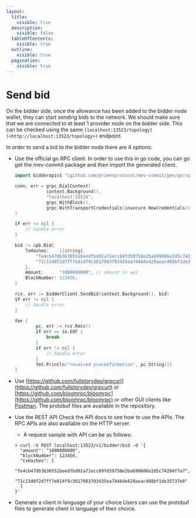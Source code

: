 ```yaml
---
layout:
  title:
    visible: true
  description:
    visible: false
  tableOfContents:
    visible: true
  outline:
    visible: true
  pagination:
    visible: true
---
```


# Send bid

On the bidder side, once the allowance has been added to the bidder node wallet, they can start sending bids to the network. We should make sure that we are connected to at least 1 provider node on the bidder side. This can be checked using the same `[localhost:13523/topology](<http://localhost:13523/topology>)` endpoint.

In order to send a bid to the bidder node there are 4 options:

*   Use the official go RPC client. In order to use this in go code, you can go get the mev-commit package and then import the generated client.

    ```go
    import bidderapiv1 "[github.com/primevprotocol/mev-commit/gen/go/rpc/bidderapi/v1](<http://github.com/primevprotocol/mev-commit/gen/go/rpc/providerapi/v1>)"

    conn, err = grpc.DialContext(
    			context.Background(),
    			"localhost:13524",
    			grpc.WithBlock(),
    			grpc.WithTransportCredentials(insecure.NewCredentials()),
    )

    if err != nil {
    	// handle error
    }

    bid := &pb.Bid{
    	TxHashes:    []string{
    		"fe4cb47db3630551beedfbd02a71ecc69fd59758e2ba699606e2d5c74284ffa7",
    		"71c1348f2d7ff7e814f9c3617983703435ea7446de420aeac488bf1de35737e8",
    	},
    	Amount:      "1000000000", // amount in wei
    	BlockNumber: 123456,
    }

    rcv, err := bidderClient.SendBid(context.Background(), bid)
    if err != nil {
    	// handle error
    }

    for {
    		pc, err := rcv.Recv()
    		if err == io.EOF {
    			break
    		}
    		if err != nil {
    			// handle error
    		}
    		fmt.Println("received preconfirmation", pc.String())
    }
    ```
* Use [https://github.com/fullstorydev/grpcurl](https://github.com/fullstorydev/grpcurl) or [https://github.com/bloomrpc/bloomrpc](https://github.com/bloomrpc/bloomrpc) or other GUI clients like [Postman](https://www.postman.com). The protobuf files are available in the repository.
*   Use the REST API Check the API docs to see how to use the APIs. The RPC APIs are also available on the HTTP server.

    * A request sample with API can be as follows:

    ```
    > curl -X POST localhost:13523/v1/bidder/bid -d '{
      "amount": "1000000000",
      "blockNumber": 123456,
      "txHashes": [
        "fe4cb47db3630551beedfbd02a71ecc69fd59758e2ba699606e2d5c74284ffa7",
        "71c1348f2d7ff7e814f9c3617983703435ea7446de420aeac488bf1de35737e8"
      ]
    }'
    ```
* Generate a client in language of your choice Users can use the protobuf files to generate client in language of their choice.
